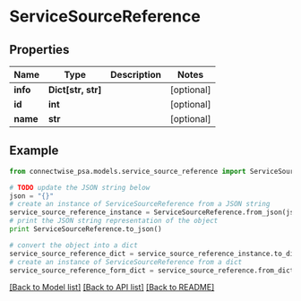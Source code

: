 # ServiceSourceReference


## Properties
Name | Type | Description | Notes
------------ | ------------- | ------------- | -------------
**info** | **Dict[str, str]** |  | [optional] 
**id** | **int** |  | [optional] 
**name** | **str** |  | [optional] 

## Example

```python
from connectwise_psa.models.service_source_reference import ServiceSourceReference

# TODO update the JSON string below
json = "{}"
# create an instance of ServiceSourceReference from a JSON string
service_source_reference_instance = ServiceSourceReference.from_json(json)
# print the JSON string representation of the object
print ServiceSourceReference.to_json()

# convert the object into a dict
service_source_reference_dict = service_source_reference_instance.to_dict()
# create an instance of ServiceSourceReference from a dict
service_source_reference_form_dict = service_source_reference.from_dict(service_source_reference_dict)
```
[[Back to Model list]](../README.md#documentation-for-models) [[Back to API list]](../README.md#documentation-for-api-endpoints) [[Back to README]](../README.md)


